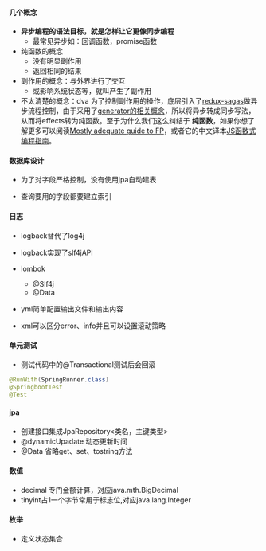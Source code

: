 #### 几个概念

* **异步编程的语法目标，就是怎样让它更像同步编程**
  * 最常见异步如：回调函数，promise函数
* 纯函数的概念
  * 没有明显副作用
  * 返回相同的结果
* 副作用的概念：与外界进行了交互
  * 或影响系统状态等，就叫产生了副作用
* 不太清楚的概念：dva 为了控制副作用的操作，底层引入了[redux-sagas](http://superraytin.github.io/redux-saga-in-chinese)做异步流程控制，由于采用了[generator的相关概念](http://www.ruanyifeng.com/blog/2015/04/generator.html)，所以将异步转成同步写法，从而将effects转为纯函数。至于为什么我们这么纠结于 **纯函数**，如果你想了解更多可以阅读[Mostly adequate guide to FP](https://github.com/MostlyAdequate/mostly-adequate-guide)，或者它的中文译本[JS函数式编程指南](https://www.gitbook.com/book/llh911001/mostly-adequate-guide-chinese/details)。

#### 数据库设计

* 为了对字段严格控制，没有使用jpa自动建表

* 查询要用的字段都要建立索引

#### 日志

* logback替代了log4j
* logback实现了slf4jAPI
* lombok
  * @Slf4j
  * @Data

* yml简单配置输出文件和输出内容
* xml可以区分error、info并且可以设置滚动策略

#### 单元测试

* 测试代码中的@Transactional测试后会回滚

```java
@RunWith(SpringRunner.class)
@SpringbootTest
@Test
```

#### jpa

* 创建接口集成JpaRepository<类名，主键类型>
* @dynamicUpadate 动态更新时间
* @Data 省略get、set、tostring方法

#### 数值

* decimal 专门金额计算，对应java.mth.BigDecimal
* tinyint占1一个字节常用于标志位,对应java.lang.Integer

#### 枚举

* 定义状态集合